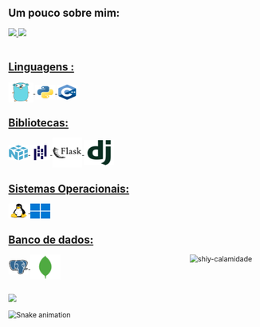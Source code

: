## Um pouco sobre mim: 
 <div>
  <a href="https://github.com/G-shiy">
  <img height="150em" src="https://github-readme-stats.vercel.app/api?username=G-shiy&show_icons=true&theme=dark&include_all_commits=true&count_private=true&border_radius=15"/>
  <img height="150em" src="https://github-readme-stats.vercel.app/api/top-langs/?username=G-shiy&layout=compact&langs_count=7&theme=dark&border_radius=15"/>
</div>
<div style="display: inline_block"><br>
 <h2> Linguagens : </h2>
  <img align="center" alt="shiy-node" height="40" width="50" src="https://raw.githubusercontent.com/devicons/devicon/master/icons/go/go-original.svg">
  <img align="center" alt="shiy-Python" height="30" width="40" src="https://raw.githubusercontent.com/devicons/devicon/master/icons/python/python-original.svg">
  <img align="center" alt="shiy-C++" height="30" width="40" src="https://raw.githubusercontent.com/devicons/devicon/master/icons/cplusplus/cplusplus-original.svg">
 <h2>Bibliotecas:</h2>

  <img align="center" alt="shiy-numpy" height="30" width="40" src="https://raw.githubusercontent.com/devicons/devicon/master/icons/numpy/numpy-plain.svg">
  <img align="center" alt="shiy-pandas" height="30" width="40" src="https://raw.githubusercontent.com/devicons/devicon/master/icons/pandas/pandas-plain.svg">
  <img align="center" alt="shiy-Flask" height="60" width="60" src="https://raw.githubusercontent.com/devicons/devicon/master/icons/flask/flask-original-wordmark.svg">
  <img align="center" alt="shiy-django" height="50" width="60" src="https://raw.githubusercontent.com/devicons/devicon/master/icons/django/django-plain.svg">

 <h2>Sistemas Operacionais:</h2>
  <img align="center" alt="shiy-linux" height="30" width="40" src="https://raw.githubusercontent.com/devicons/devicon/master/icons/linux/linux-original.svg">
  <img align="center" alt="shiy-windows11" height="30" width="40" src="https://raw.githubusercontent.com/devicons/devicon/master/icons/windows11/windows11-original.svg">

 <h2>Banco de dados:</h2>

  
  <img align="center" alt="shiy-postgresql" height="30" width="40" src="https://raw.githubusercontent.com/devicons/devicon/master/icons/postgresql/postgresql-original.svg">
  <img align="center" alt="shiy-mongodb" height="50" width="60" src="https://raw.githubusercontent.com/devicons/devicon/master/icons/mongodb/mongodb-plain.svg">
  <img align="right" alt="shiy-calamidade" src="https://i.imgur.com/HbCXisJ.gif"  height="140em" width="140em">
</div>
  
  ##
  
<div> 
   <!-- <a href="https://instagram.com/G-shiy" target="_blank"><img src="https://img.shields.io/badge/-Instagram-%23E4405F?style=for-the-badge&logo=instagram&logoColor=white" target="_blank"></a>-->
 <!--<a href="https://twitter.com/shiydaqui" target="_blank"><img src="https://img.shields.io/badge/Twitter-1DA1F2?style=for-the-badge&logo=twitter&logoColor=white" target="_blank"></a>-->
 	<!--<a href="https://www.twitch.tv/rafaballerinii" target="_blank"><img src="https://img.shields.io/badge/Twitch-9146FF?style=for-the-badge&logo=twitch&logoColor=white" target="_blank"></a>-->
 <!--<a href="https://discord.gg/" target="_blank"><img src="https://img.shields.io/badge/Discord-7289DA?style=for-the-badge&logo=discord&logoColor=white" target="_blank"></a> -->
  <!-- <a href = "><img src="https://img.shields.io/badge/-Gmail-%23333?style=for-the-badge&logo=gmail&logoColor=white" target="_blank"></a> -->
  <a href="https://www.linkedin.com/in/gustavo-siqueira-a8877521b/" target="_blank"><img src="https://img.shields.io/badge/-LinkedIn-%230077B5?style=for-the-badge&logo=linkedin&logoColor=white" target="_blank"></a>
 
  ![Snake animation](https://github.com/G-shiy/G-shiy/blob/output/github-contribution-grid-snake.svg)
 
</div>
